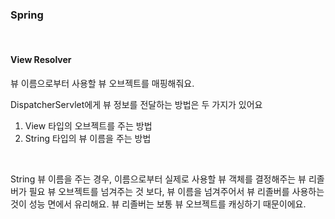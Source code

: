 ### Spring 
<br>

#### View Resolver
뷰 이름으로부터 사용할 뷰 오브젝트를 매핑해줘요.
<br>

DispatcherServlet에게 뷰 정보를 전달하는 방법은 두 가지가 있어요

1) View 타입의 오브젝트를 주는 방법
2) String 타입의 뷰 이름을 주는 방법
<br>

String 뷰 이름을 주는 경우, 이름으로부터 실제로 사용할 뷰 객체를 결정해주는 뷰 리졸버가 필요
뷰 오브젝트를 넘겨주는 것 보다, 뷰 이름을 넘겨주어서 뷰 리졸버를 사용하는 것이 성능 면에서 유리해요. 뷰 리졸버는 보통 뷰 오브젝트를 캐싱하기 때문이에요.

